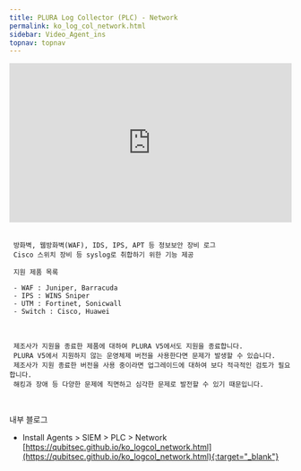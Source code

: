 ```yaml
---
title: PLURA Log Collector (PLC) - Network
permalink: ko_log_col_network.html
sidebar: Video_Agent_ins
topnav: topnav
---
```



<style>.embed-container { position: relative; padding-bottom: 56.25%; height: 0; overflow: hidden; max-width: 100%; } .embed-container iframe, .embed-container object, .embed-container embed { position: absolute; top: 0; left: 0; width: 100%; height: 100%; }</style><div class='embed-container'><iframe src='https://www.youtube.com/embed/HT7gYP6nT-U' frameborder='0' allowfullscreen></iframe></div>

<br />

     
     방화벽, 웹방화벽(WAF), IDS, IPS, APT 등 정보보안 장비 로그
     Cisco 스위치 장비 등 syslog로 취합하기 위한 기능 제공
     
     지원 제품 목록

     - WAF : Juniper, Barracuda
     - IPS : WINS Sniper
     - UTM : Fortinet, Sonicwall
     - Switch : Cisco, Huawei
     
<br />

     제조사가 지원을 종료한 제품에 대하여 PLURA V5에서도 지원을 종료합니다.  
     PLURA V5에서 지원하지 않는 운영체제 버전을 사용한다면 문제가 발생할 수 있습니다.  
     제조사가 지원 종료한 버전을 사용 중이라면 업그레이드에 대하여 보다 적극적인 검토가 필요합니다. 
     해킹과 장애 등 다양한 문제에 직면하고 심각한 문제로 발전할 수 있기 때문입니다.

<br />

내부 블로그  

- Install Agents > SIEM > PLC > Network   
[https://qubitsec.github.io/ko_logcol_network.html](https://qubitsec.github.io/ko_logcol_network.html){:target="_blank"}